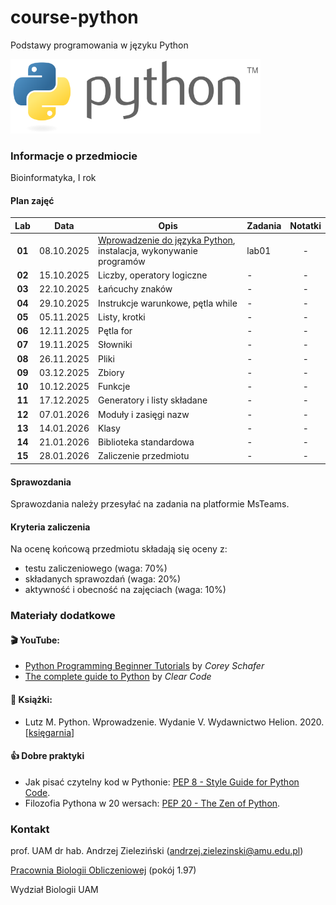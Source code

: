 # course-python
Podstawy programowania w języku Python

<img src="images/Python-logo.png" width="400px">

### Informacje o przedmiocie

Bioinformatyka, I rok

#### Plan zajęć

| Lab | Data | Opis | Zadania | Notatki |
| :---: | --- | --- | --- | :---: |
| **01** | 08.10.2025 | [Wprowadzenie do języka Python](./intro.pdf), instalacja, wykonywanie programów | lab01 | - |
| **02** | 15.10.2025 | Liczby, operatory logiczne | - | - |
| **03** | 22.10.2025 | Łańcuchy znaków | - | - |
| **04** | 29.10.2025 | Instrukcje warunkowe, pętla while | - | - |
| **05** | 05.11.2025 | Listy, krotki | - | - |
| **06** | 12.11.2025 | Pętla for | - | - |
| **07** | 19.11.2025 | Słowniki | - | - |
| **08** | 26.11.2025 | Pliki | - | - |
| **09** | 03.12.2025 | Zbiory | - | - |
| **10** | 10.12.2025 | Funkcje | - | - |
| **11** | 17.12.2025 | Generatory i listy składane | - | - |
| **12** | 07.01.2026 | Moduły i zasięgi nazw | - | - |
| **13** | 14.01.2026 | Klasy | - | - |
| **14** | 21.01.2026 | Biblioteka standardowa | - | - |
| **15** | 28.01.2026 | Zaliczenie przedmiotu | - | - |


#### Sprawozdania

Sprawozdania należy przesyłać na zadania na platformie MsTeams.

#### Kryteria zaliczenia

Na ocenę końcową przedmiotu składają się oceny z:
* testu zaliczeniowego (waga: 70%)
* składanych sprawozdań (waga: 20%)
* aktywność i obecność na zajęciach (waga: 10%)

### Materiały dodatkowe

#### :clapper: YouTube:

* [Python Programming Beginner Tutorials](https://youtu.be/_uQrJ0TkZlc) by *Corey Schafer*
* [The complete guide to Python](https://youtu.be/mDKM-JtUhhc) by 
*Clear Code*

#### :closed_book: Książki:

* Lutz M. Python. Wprowadzenie. Wydanie V. Wydawnictwo Helion. 2020. [[księgarnia](https://helion.pl/ksiazki/python-wprowadzenie-wydanie-v-mark-lutz,pytho5.htm#format/d)]

#### :thumbsup: Dobre praktyki

* Jak pisać czytelny kod w Pythonie: [PEP 8 - Style Guide for Python Code](https://www.python.org/dev/peps/pep-0008/).
* Filozofia Pythona w 20 wersach: [PEP 20 - The Zen of Python](https://www.python.org/dev/peps/pep-0020/).


### Kontakt

prof. UAM dr hab. Andrzej Zieleziński (andrzej.zielezinski@amu.edu.pl)

[Pracownia Biologii Obliczeniowej](http://www.combio.pl) (pokój 1.97)

Wydział Biologii UAM